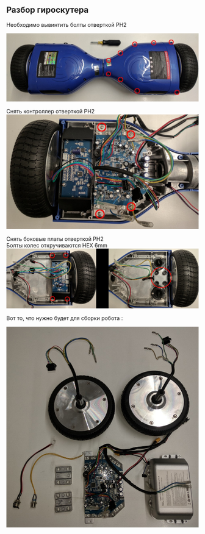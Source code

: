 ## Разбор гироскутера
Необходимо вывинтить болты отверткой PH2

![Гироскутер](./pics/hover1.png "Гироскутер верхняя крышка")

Снять контроллер отверткой PH2
![Гироскутер](./pics/hover2.png "Гироскутер контроллер")

Снять боковые платы отверткой PH2  
Болты колес откручиваются HEX 6mm  
![Гироскутер](./pics/hover3.png "Гироскутер боковые платы и колеса")

Вот то, что нужно будет для сборки робота :

![Гироскутер](./pics/hover4.png "Гироскутер нужные части")
